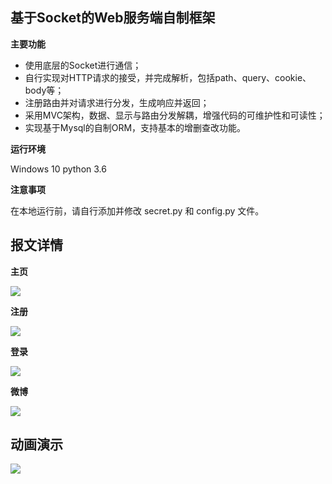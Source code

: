 ## 基于Socket的Web服务端自制框架

**主要功能**

- 使用底层的Socket进行通信；
- 自行实现对HTTP请求的接受，并完成解析，包括path、query、cookie、body等；
- 注册路由并对请求进行分发，生成响应并返回；
- 采用MVC架构，数据、显示与路由分发解耦，增强代码的可维护性和可读性；
- 实现基于Mysql的自制ORM，支持基本的增删查改功能。

**运行环境**

Windows 10
python 3.6


**注意事项**

在本地运行前，请自行添加并修改 secret.py 和 config.py 文件。

## 报文详情
**主页**

![](https://github.com/TeamoSCSC/Anfield/blob/master/images/homepage.png)

**注册**

![](https://github.com/TeamoSCSC/Anfield/blob/master/images/register.png)

**登录**

![](https://github.com/TeamoSCSC/Anfield/blob/master/images/login.png)

**微博**

![](https://github.com/TeamoSCSC/Anfield/blob/master/images/weibo.png)

## 动画演示

![](https://github.com/TeamoSCSC/Anfield/blob/master/images/weibo.gif)